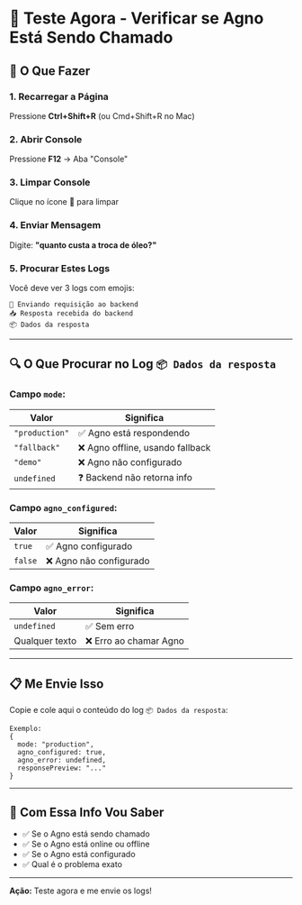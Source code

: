 # 🧪 Teste Agora - Verificar se Agno Está Sendo Chamado

## 🎯 O Que Fazer

### 1. Recarregar a Página
Pressione **Ctrl+Shift+R** (ou Cmd+Shift+R no Mac)

### 2. Abrir Console
Pressione **F12** → Aba "Console"

### 3. Limpar Console
Clique no ícone 🚫 para limpar

### 4. Enviar Mensagem
Digite: **"quanto custa a troca de óleo?"**

### 5. Procurar Estes Logs

Você deve ver 3 logs com emojis:

```
🚀 Enviando requisição ao backend
📥 Resposta recebida do backend
📦 Dados da resposta
```

---

## 🔍 O Que Procurar no Log `📦 Dados da resposta`

### Campo `mode`:

| Valor | Significa |
|-------|-----------|
| `"production"` | ✅ Agno está respondendo |
| `"fallback"` | ❌ Agno offline, usando fallback |
| `"demo"` | ❌ Agno não configurado |
| `undefined` | ❓ Backend não retorna info |

### Campo `agno_configured`:

| Valor | Significa |
|-------|-----------|
| `true` | ✅ Agno configurado |
| `false` | ❌ Agno não configurado |

### Campo `agno_error`:

| Valor | Significa |
|-------|-----------|
| `undefined` | ✅ Sem erro |
| Qualquer texto | ❌ Erro ao chamar Agno |

---

## 📋 Me Envie Isso

Copie e cole aqui o conteúdo do log `📦 Dados da resposta`:

```
Exemplo:
{
  mode: "production",
  agno_configured: true,
  agno_error: undefined,
  responsePreview: "..."
}
```

---

## 🎯 Com Essa Info Vou Saber

- ✅ Se o Agno está sendo chamado
- ✅ Se o Agno está online ou offline
- ✅ Se o Agno está configurado
- ✅ Qual é o problema exato

---

**Ação:** Teste agora e me envie os logs!
